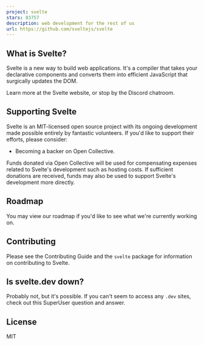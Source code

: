 ```yaml
---
project: svelte
stars: 83757
description: web development for the rest of us
url: https://github.com/sveltejs/svelte
---
```


What is Svelte?
---------------

Svelte is a new way to build web applications. It's a compiler that takes your declarative components and converts them into efficient JavaScript that surgically updates the DOM.

Learn more at the Svelte website, or stop by the Discord chatroom.

Supporting Svelte
-----------------

Svelte is an MIT-licensed open source project with its ongoing development made possible entirely by fantastic volunteers. If you'd like to support their efforts, please consider:

-   Becoming a backer on Open Collective.

Funds donated via Open Collective will be used for compensating expenses related to Svelte's development such as hosting costs. If sufficient donations are received, funds may also be used to support Svelte's development more directly.

Roadmap
-------

You may view our roadmap if you'd like to see what we're currently working on.

Contributing
------------

Please see the Contributing Guide and the `svelte` package for information on contributing to Svelte.

Is svelte.dev down?
-------------------

Probably not, but it's possible. If you can't seem to access any `.dev` sites, check out this SuperUser question and answer.

License
-------

MIT
